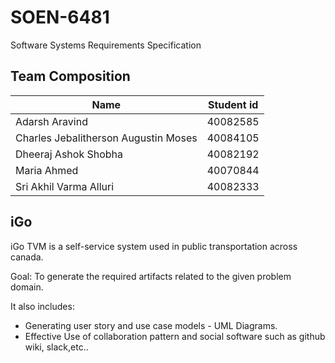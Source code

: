 # SOEN-6481
Software Systems Requirements Specification
## Team Composition

| Name  | Student id |
| --- | --- |
|Adarsh Aravind| 40082585|
|Charles Jebalitherson Augustin Moses | 40084105 |
|Dheeraj Ashok  Shobha|40082192|
|Maria Ahmed|40070844|
|Sri Akhil Varma Alluri|40082333|

## iGo

iGo TVM is a self-service system used in public transportation across canada.

Goal: To generate the required artifacts related to the given problem domain.

It also includes:
  - Generating user story and use case models - UML Diagrams.
  - Effective Use of collaboration pattern and social software such as github wiki, slack,etc..
